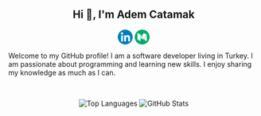 <h2 align="center">Hi 👋, I'm Adem Catamak</h2>

<p align="center">
  <a href="https://www.linkedin.com/in/adem-catamak/" target="_blank"><img align="center" src="icons/icon-linkedin.svg" alt="adem" width="30px" /></a>
  <a href="https://ademcatamak.medium.com/" target="_blank"><img align="center" src="icons/icon-medium.svg" alt="adem" width="30px" /></a>
</p>

Welcome to my GitHub profile! I am a software developer living in Turkey. I am passionate about programming and learning new skills. I enjoy sharing my knowledge as much as I can.

<div style="width:100%"><br /></div>

<p align="center">
  <img height="160px" alt="Top Languages" src="https://github-readme-stats.vercel.app/api/top-langs/?username=AdemCatamak&layout=compact&langs_count=8&theme=nord" />
  <img height="160px" alt="GitHub Stats" src="https://github-readme-stats.vercel.app/api?username=AdemCatamak&hide=issue&show_icons=true&theme=nord" />
</p>
